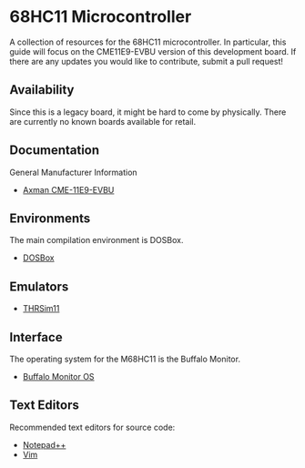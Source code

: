 # 68HC11 Microcontroller
A collection of resources for the 68HC11 microcontroller. In particular, this guide will focus on the CME11E9-EVBU version of this development board. If there are any updates you would like to contribute, submit a pull request!

## Availability
Since this is a legacy board, it might be hard to come by physically. There are currently no known boards available for retail.

## Documentation
General Manufacturer Information
* [Axman CME-11E9-EVBU](https://www.axman.com/content/cme-11e9-evbu)

## Environments
The main compilation environment is DOSBox.
* [DOSBox](dosbox.com)

## Emulators
* [THRSim11](www.hc11.demon.nl/thrsim11/thrsim11.htm)

## Interface
The operating system for the M68HC11 is the Buffalo Monitor.
* [Buffalo Monitor OS](https://www.mil.ufl.edu/projects/gup/docs/buffalo.pdf)
 
## Text Editors
Recommended text editors for source code:
* [Notepad++](https://notepad-plus-plus.org)
* [Vim](www.vim.org)  
